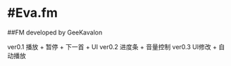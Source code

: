 #Eva.fm
======

##FM developed by GeeKavalon

ver0.1 播放 + 暂停 + 下一首 + UI
ver0.2 进度条 + 音量控制
ver0.3 UI修改 + 自动播放
